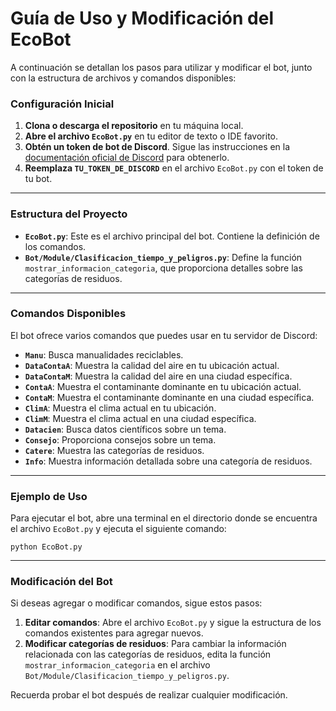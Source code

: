 # Guía de Uso y Modificación del EcoBot

A continuación se detallan los pasos para utilizar y modificar el bot, junto con la estructura de archivos y comandos disponibles:

### Configuración Inicial

1. **Clona o descarga el repositorio** en tu máquina local.
2. **Abre el archivo `EcoBot.py`** en tu editor de texto o IDE favorito.
3. **Obtén un token de bot de Discord**. Sigue las instrucciones en la [documentación oficial de Discord](https://discord.com/developers/docs/intro) para obtenerlo.
4. **Reemplaza `TU_TOKEN_DE_DISCORD`** en el archivo `EcoBot.py` con el token de tu bot.

---

### Estructura del Proyecto

- **`EcoBot.py`**: Este es el archivo principal del bot. Contiene la definición de los comandos.
- **`Bot/Module/Clasificacion_tiempo_y_peligros.py`**: Define la función `mostrar_informacion_categoria`, que proporciona detalles sobre las categorías de residuos.

---

### Comandos Disponibles

El bot ofrece varios comandos que puedes usar en tu servidor de Discord:

- **`Manu`**: Busca manualidades reciclables.
- **`DataContaA`**: Muestra la calidad del aire en tu ubicación actual.
- **`DataContaM`**: Muestra la calidad del aire en una ciudad específica.
- **`ContaA`**: Muestra el contaminante dominante en tu ubicación actual.
- **`ContaM`**: Muestra el contaminante dominante en una ciudad específica.
- **`ClimA`**: Muestra el clima actual en tu ubicación.
- **`ClimM`**: Muestra el clima actual en una ciudad específica.
- **`Datacien`**: Busca datos científicos sobre un tema.
- **`Consejo`**: Proporciona consejos sobre un tema.
- **`Catere`**: Muestra las categorías de residuos.
- **`Info`**: Muestra información detallada sobre una categoría de residuos.

---

### Ejemplo de Uso

Para ejecutar el bot, abre una terminal en el directorio donde se encuentra el archivo `EcoBot.py` y ejecuta el siguiente comando:

```
python EcoBot.py
```

---

### Modificación del Bot

Si deseas agregar o modificar comandos, sigue estos pasos:

1. **Editar comandos**: Abre el archivo `EcoBot.py` y sigue la estructura de los comandos existentes para agregar nuevos.
2. **Modificar categorías de residuos**: Para cambiar la información relacionada con las categorías de residuos, edita la función `mostrar_informacion_categoria` en el archivo `Bot/Module/Clasificacion_tiempo_y_peligros.py`.

Recuerda probar el bot después de realizar cualquier modificación.

